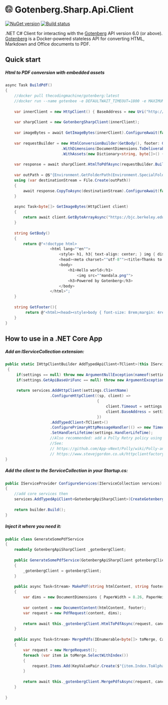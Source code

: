 # <img src="https://github.com/ChangemakerStudios/GotenbergSharpApiClient/raw/master/lib/Resources/gotenbergSharpClient.PNG" width="24" height="24" /> Gotenberg.Sharp.Api.Client

[![NuGet version](https://badge.fury.io/nu/Gotenberg.Sharp.Api.Client.svg)](https://badge.fury.io/nu/Gotenberg.Sharp.Api.Client) [![Build status](https://ci.appveyor.com/api/projects/status/s8lvj93xewlsylxh/branch/master?svg=true)](https://ci.appveyor.com/project/Jaben/gotenbergsharpapiclient/branch/master)

.NET C# Client for interacting with the [Gotenberg](https://thecodingmachine.github.io/gotenberg) API version 6.0 (or above).
[Gotenberg](https://thecodingmachine.github.io/gotenberg) is a Docker-powered stateless API for converting HTML, Markdown and Office documents to PDF.

## Quick start

##### Html to PDF conversion with embedded assets

```csharp
async Task BuildPdf()
{
	//docker pull thecodingmachine/gotenberg:latest 
	//docker run --name gotenbee -e DEFAULTWAIT_TIMEOUT=1800 -e MAXIMUM_WAIT_TIMEOUT=1800 -e LOG_LEVL=DEBUG -p:3000:3000 "thecodingmachine/gotenberg:latest"

	var innerClient = new HttpClient() { BaseAddress = new Uri("http://localhost:3000") };
	
	var sharpClient = new GotenbergSharpClient(innerClient);
	
	var imageBytes = await GetImageBytes(innerClient).ConfigureAwait(false);

	var requestBuilder = new HtmlConversionBuilder(GetBody(), footer: GetFooter())
						 .WithDimensions(DocumentDimensions.ToDeliverableDefault())
						 .WithAssets(new Dictionary<string, byte[]>() { { "mandala.png", imageBytes } });

	var response = await sharpClient.HtmlToPdfAsync(requestBuilder.Build()).ConfigureAwait(false);

	var outPath = @$"{Environment.GetFolderPath(Environment.SpecialFolder.Desktop)}\Gotenberg.pdf";
	using (var destinationStream = File.Create(outPath))
	{
		await response.CopyToAsync(destinationStream).ConfigureAwait(false);
	}

	async Task<byte[]> GetImageBytes(HttpClient client)
	{
		return await client.GetByteArrayAsync("https://bjc.berkeley.edu/~bh/bjc/bjc-r/img/2-complexity/Mandala_img/Mandala4b.png");
	}

	string GetBody()
	{
		return @"<!doctype html>
					<html lang=""en"">
						<style> h1, h3{ text-align: center; } img { display: block; margin-left: auto;margin-right: auto; width: 88%;}  </style>
						<head><meta charset=""utf-8""><title>Thanks to TheCodingMachine</title></head>  
						<body>
							<h1>Hello world</h1>    
								<img src=""mandala.png""> 
							<h3>Powered by Gotenberg</h3>	
						</body>
					</html>";
	}
	
	string GetFooter(){
		 return @"<html><head><style>body { font-size: 8rem;margin: 4rem auto; }  </style></head><body><p><span class=""pageNumber""></span> of <span class=""totalPages""> pages</span> PDF Created on <span class=""date""></span> <span class=""title""></span></p></body></html>";
	}
}
```

## How to use in a .NET Core App

##### Add an IServiceCollection extension:

```csharp
public static IHttpClientBuilder AddTypedApiClient<TClient>(this IServiceCollection services, InnerClientSettings settings) where TClient: class 
 {
     if(settings == null) throw new ArgumentNullException(nameof(settings));
     if(settings.GetApiBaseUriFunc == null) throw new ArgumentException(nameof(settings.GetApiBaseUriFunc));

     return services.AddHttpClient(settings.ClientName)
                    .ConfigureHttpClient((sp, client) =>
                                         {
                                             client.Timeout = settings.Timeout;
                                             client.BaseAddress = settings.GetApiBaseUriFunc(sp);
                                         })
                    .AddTypedClient<TClient>()
                    .ConfigurePrimaryHttpMessageHandler(() => new TimeoutHandler(new HttpClientHandler { AutomaticDecompression = DecompressionMethods.GZip | DecompressionMethods.Deflate }))
                    .SetHandlerLifetime(settings.HandlerLifeTime);
                    //Also recommended: add a Polly Retry policy using https://www.nuget.org/packages/Polly
                    //See: 
                    // https://github.com/App-vNext/Polly/wiki/Polly-and-HttpClientFactory
                    // https://www.stevejgordon.co.uk/httpclientfactory-using-polly-for-transient-fault-handling
}
```

##### Add the client to the ServiceCollection in your Startup.cs:

```csharp
public IServiceProvider ConfigureServices(IServiceCollection services)
{
	//add core services then
	services.AddTypedApiClient<GotenbergApiSharpClient>(CreateGotenbergClientSettings());

	return builder.Build();
}
```

##### Inject it where you need it:

```csharp
public class GenerateSomePdfService
{
	readonly GotenbergApiSharpClient _gotenbergClient;
	
	public GenerateSomePdfService(GotenbergApiSharpClient gotenbergClient)
	{
		_gotenbergClient = gotenbergClient;
	}

	public async Task<Stream> MakePdf(string htmlContent, string footer, CancellationToken cancelToken = default)
	{
		var dims = new DocumentDimensions { PaperWidth = 8.26, PaperHeight = 11.69, Landscape = false, MarginBottom = .38 };

		var content = new DocumentContent(htmlContent, footer);
		var request = new PdfRequest(content, dims);

		return await this._gotenbergClient.HtmlToPdfAsync(request, cancelToken).ConfigureAwait(false);
	}

	public async Task<Stream> MergePdfs(IEnumerable<byte[]> toMerge, CancellationToken cancelToken = default)
	{
		var request = new MergeRequest();
		foreach (var item in toMerge.SelectWithIndex())
		{
			request.Items.Add(KeyValuePair.Create($"{item.Index.ToAlphabeticallySortableName()}.pdf", item.Value));
		}

		return await this._gotenbergClient.MergePdfsAsync(request, cancelToken).ConfigureAwait(false);
	}

}
```
